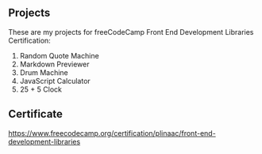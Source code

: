 ## Projects
These are my projects for freeCodeCamp Front End Development Libraries Certification:

1. Random Quote Machine
2. Markdown Previewer
3. Drum Machine
4. JavaScript Calculator
5. 25 + 5 Clock

## Certificate
https://www.freecodecamp.org/certification/plinaac/front-end-development-libraries
